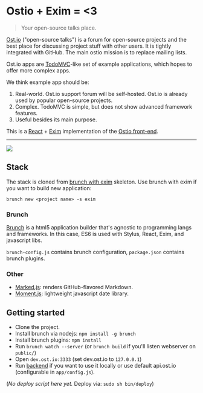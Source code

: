 # Ostio + Exim = <3

>Your open-source talks place.

[Ost.io](http://ost.io) ("open-source talks") is a forum for open-source projects and the best place for discussing project stuff with other users. It is tightly integrated with GitHub. The main ostio mission is to replace mailing lists.

Ost.io apps are [TodoMVC](http://todomvc.com)-like set of example applications, which hopes to offer more complex apps.

We think example app should be:

1. Real-world. Ost.io support forum will be self-hosted. Ost.io is already
   used by popular open-source projects.
2. Complex. TodoMVC is simple, but does not show advanced framework features.
3. Useful besides its main purpose.

This is a [React](https://facebook.github.io/react/) + [Exim](http://github.com/hellyeahllc/exim) implementation of the [Ostio front-end](https://github.com/paulmillr/ostio).

---

[![](http://brunch.io/images/screenshots/ostio.png)](http://ost.io/@paulmillr)

## Stack
The stack is cloned from [brunch with exim](https://github.com/hellyeahllc/brunch-with-exim) skeleton.
Use brunch with exim if you want to build new application:

`brunch new <project name> -s exim`

### Brunch
[Brunch](http://brunch.io) is a html5 application builder that's
agnostic to programming langs and frameworks. In this case,
ES6 is used with Stylus, React, Exim, and javascript libs.

`brunch-config.js` contains brunch configuration, `package.json` contains
brunch plugins.

### Other
* [Marked.js](https://github.com/chjj/marked): renders GitHub-flavored Markdown.
* [Moment.js](http://momentjs.com): lightweight javascript date library.

## Getting started
* Clone the project.
* Install brunch via nodejs: `npm install -g brunch`
* Install brunch plugins: `npm install`
* Run `brunch watch --server` (or `brunch build` if you'll listen webserver on `public/`)
* Open `dev.ost.io:3333` (set dev.ost.io to `127.0.0.1`)
* Run [backend](https://github.com/paulmillr/ostio-api) if you want to use it locally
  or use default api.ost.io (configurable in `app/config.js`).

(*No deploy script here yet.* Deploy via: `sudo sh bin/deploy`)
